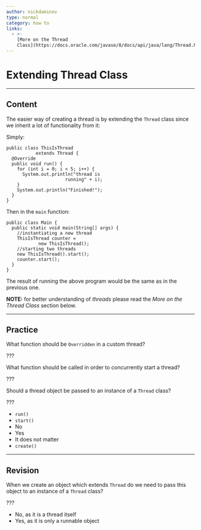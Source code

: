 ```yaml
---
author: nickdaminov
type: normal
category: how to
links:
  - >-
    [More on the Thread
    Class](https://docs.oracle.com/javase/8/docs/api/java/lang/Thread.html){website}
---
```


# Extending Thread Class


---

## Content

The easier way of creating a thread is by extending the `Thread` class since we inherit a lot of functionality from it:

Simply:

```plain-text
public class ThisIsThread
           extends Thread {
  @Override
  public void run() {
    for (int i = 0; i < 5; i++) {
      System.out.println("thread is
                      running" + i);
    }
    System.out.println("Finished!");
  }
}
```

Then in the `main` function:

```plain-text
public class Main {
  public static void main(String[] args) {
    //instantiating a new thread
    ThisIsThread counter =
            new ThisIsThread();
    //starting two threads
    new ThisIsThread().start();
    counter.start();
  }
}
```

The result of running the above program would be the same as in the previous one.

**NOTE:** for better understanding of *threads* please read the *More on the Thread Class* section below.


---

## Practice

What function should be `Overridden` in a custom thread?

???

What function should be called in order to concurrently start a thread?

???

Should a thread object be passed to an instance of a `Thread` class?

???

- `run()`
- `start()`
- No
- Yes
- It does not matter
- `create()`


---

## Revision

When we create an object which extends `Thread` do we need to pass this object to an instance of a `Thread` class?

???

- No, as it is a thread itself
- Yes, as it is only a runnable object
 
